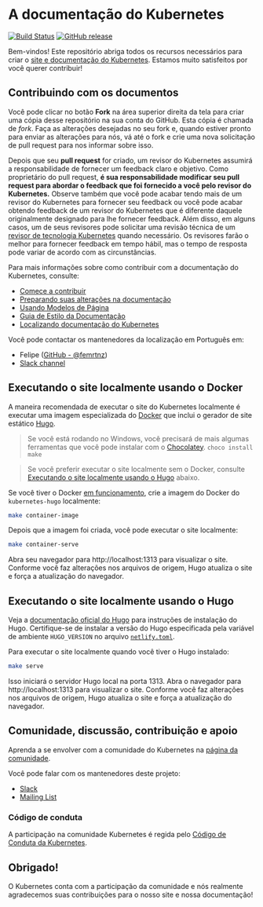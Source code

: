 # A documentação do Kubernetes

[![Build Status](https://api.travis-ci.org/kubernetes/website.svg?branch=master)](https://travis-ci.org/kubernetes/website)
[![GitHub release](https://img.shields.io/github/release/kubernetes/website.svg)](https://github.com/kubernetes/website/releases/latest)

Bem-vindos! Este repositório abriga todos os recursos necessários para criar o [site e documentação do Kubernetes](https://kubernetes.io/). Estamos muito satisfeitos por você querer contribuir!

## Contribuindo com os documentos

Você pode clicar no botão **Fork** na área superior direita da tela para criar uma cópia desse repositório na sua conta do GitHub. Esta cópia é chamada de *fork*. Faça as alterações desejadas no seu fork e, quando estiver pronto para enviar as alterações para nós, vá até o fork e crie uma nova solicitação de pull request para nos informar sobre isso.

Depois que seu **pull request** for criado, um revisor do Kubernetes assumirá a responsabilidade de fornecer um feedback claro e objetivo. Como proprietário do pull request, **é sua responsabilidade modificar seu pull request para abordar o feedback que foi fornecido a você pelo revisor do Kubernetes.** Observe também que você pode acabar tendo mais de um revisor do Kubernetes para fornecer seu feedback ou você pode acabar obtendo feedback de um revisor do Kubernetes que é diferente daquele originalmente designado para lhe fornecer feedback. Além disso, em alguns casos, um de seus revisores pode solicitar uma revisão técnica de um [revisor de tecnologia Kubernetes](https://github.com/kubernetes/website/wiki/Tech-reviewers) quando necessário. Os revisores farão o melhor para fornecer feedback em tempo hábil, mas o tempo de resposta pode variar de acordo com as circunstâncias.

Para mais informações sobre como contribuir com a documentação do Kubernetes, consulte:

* [Comece a contribuir](https://kubernetes.io/docs/contribute/start/)
* [Preparando suas alterações na documentação](http://kubernetes.io/docs/contribute/intermediate#view-your-changes-locally)
* [Usando Modelos de Página](http://kubernetes.io/docs/contribute/style/page-templates/)
* [Guia de Estilo da Documentação](http://kubernetes.io/docs/contribute/style/style-guide/)
* [Localizando documentação do Kubernetes](https://kubernetes.io/docs/contribute/localization/)

Você pode contactar os mantenedores da localização em Português em:

* Felipe ([GitHub - @femrtnz](https://github.com/femrtnz))
* [Slack channel](https://kubernetes.slack.com/messages/kubernetes-docs-pt)

## Executando o site localmente usando o Docker

A maneira recomendada de executar o site do Kubernetes localmente é executar uma imagem especializada do [Docker](https://docker.com) que inclui o gerador de site estático [Hugo](https://gohugo.io).

> Se você está rodando no Windows, você precisará de mais algumas ferramentas que você pode instalar com o [Chocolatey](https://chocolatey.org). `choco install make`

> Se você preferir executar o site localmente sem o Docker, consulte [Executando o site localmente usando o Hugo](#executando-o-site-localmente-usando-o-hugo) abaixo.

Se você tiver o Docker [em funcionamento](https://www.docker.com/get-started), crie a imagem do Docker do `kubernetes-hugo` localmente:

```bash
make container-image
```

Depois que a imagem foi criada, você pode executar o site localmente:

```bash
make container-serve
```

Abra seu navegador para http://localhost:1313 para visualizar o site. Conforme você faz alterações nos arquivos de origem, Hugo atualiza o site e força a atualização do navegador.

## Executando o site localmente usando o Hugo

Veja a [documentação oficial do Hugo](https://gohugo.io/getting-started/installing/) para instruções de instalação do Hugo. Certifique-se de instalar a versão do Hugo especificada pela variável de ambiente `HUGO_VERSION` no arquivo [`netlify.toml`](netlify.toml#L9).

Para executar o site localmente quando você tiver o Hugo instalado:

```bash
make serve
```

Isso iniciará o servidor Hugo local na porta 1313. Abra o navegador para http://localhost:1313 para visualizar o site. Conforme você faz alterações nos arquivos de origem, Hugo atualiza o site e força a atualização do navegador.

## Comunidade, discussão, contribuição e apoio

Aprenda a se envolver com a comunidade do Kubernetes na [página da comunidade](http://kubernetes.io/community/).

Você pode falar com os mantenedores deste projeto:

- [Slack](https://kubernetes.slack.com/messages/sig-docs)
- [Mailing List](https://groups.google.com/forum/#!forum/kubernetes-sig-docs)

### Código de conduta

A participação na comunidade Kubernetes é regida pelo [Código de Conduta da Kubernetes](code-of-conduct.md).

## Obrigado!

O Kubernetes conta com a participação da comunidade e nós realmente agradecemos suas contribuições para o nosso site e nossa documentação!
